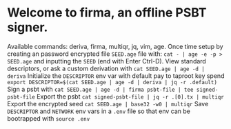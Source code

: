 # Welcome to firma, an offline PSBT signer.

Available commands: deriva, firma, multiqr, jq, vim, age.
Once time setup by creating an password encrypted file `SEED.age` file with: `cat - | age -e -p > SEED.age` and inputting the `SEED` (end with Enter Ctrl-D).
View standard descriptors, or ask a custom derivation with `cat SEED.age | age -d | deriva`
Initialize the `DESCRIPTOR` env var with default pay to taproot key spend `export DESCRIPTOR=$(cat SEED.age | age -d | deriva | jq -r .default)`
Sign a psbt with `cat SEED.age | age -d | firma psbt-file | tee signed-psbt-file`
Export the psbt `cat signed-psbt-file | jq -r .[0].tx | multiqr`
Export the encrypted seed `cat SEED.age | base32 -w0 | multiqr`
Save `DESCRIPTOR` and `NETWORK` env vars in a `.env` file so that env can be bootrapped with `source .env`
